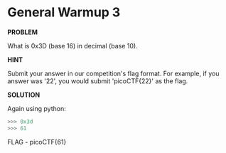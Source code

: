 # General Warmup 3

__PROBLEM__

What is 0x3D (base 16) in decimal (base 10).

__HINT__

Submit your answer in our competition's flag format. For example, if you answer was '22', you would submit 'picoCTF{22}' as the flag.

__SOLUTION__

Again using python:

```python
>>> 0x3d
>>> 61
```

FLAG - picoCTF{61}
